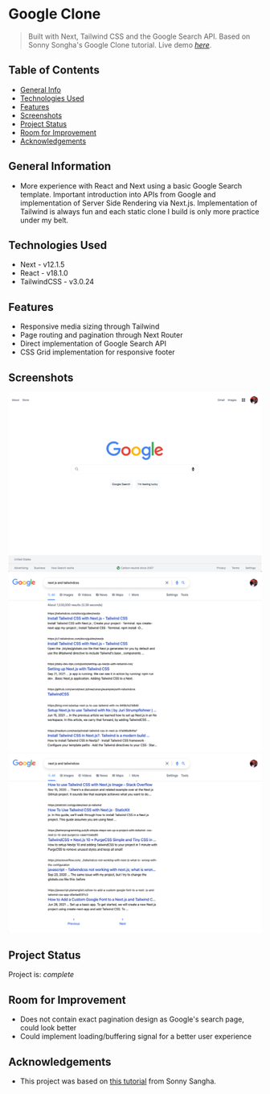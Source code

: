 # Google Clone
> Built with Next, Tailwind CSS and the Google Search API. Based on Sonny Songha's Google Clone tutorial.
> Live demo [_here_]().

## Table of Contents
* [General Info](#general-information)
* [Technologies Used](#technologies-used)
* [Features](#features)
* [Screenshots](#screenshots)
* [Project Status](#project-status)
* [Room for Improvement](#room-for-improvement)
* [Acknowledgements](#acknowledgements)


## General Information
- More experience with React and Next using a basic Google Search template. Important introduction into APIs from Google and implementation of Server Side Rendering via Next.js. Implementation of Tailwind is always fun and each static clone I build is only more practice under my belt.


## Technologies Used
- Next - v12.1.5
- React - v18.1.0
- TailwindCSS - v3.0.24

## Features
- Responsive media sizing through Tailwind
- Page routing and pagination through Next Router
- Direct implementation of Google Search API
- CSS Grid implementation for responsive footer


## Screenshots
![Search](./public/readme_screenshots/search.png)
![Result](./public/readme_screenshots/results.png)
![Result (Pagination)](./public/readme_screenshots/results-pagination.png)


## Project Status
Project is: _complete_ 


## Room for Improvement
- Does not contain exact pagination design as Google's search page, could look better
- Could implement loading/buffering signal for a better user experience


## Acknowledgements
- This project was based on [this tutorial](https://youtu.be/24xpTmaPOdY) from Sonny Sangha.
